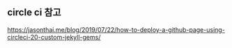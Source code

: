 ## circle ci 참고

https://jasonthai.me/blog/2019/07/22/how-to-deploy-a-github-page-using-circleci-20-custom-jekyll-gems/